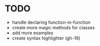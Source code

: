 # TODO

- handle declaring function-in-function
- create more magic methods for classes
- add more examples
- create syntax highlighter (gh-19)
